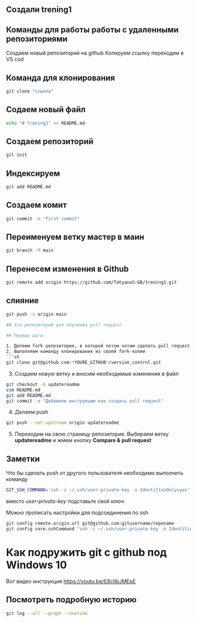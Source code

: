 ﻿## Создали trening1
 
## Команды для работы работы с удаленными репозиториями
Создаем новый репозиторий на github
Копируем ссылку 
переходим в VS cod
## Команда для клонирования 
``` sh
git clone "ссылка"
```

## Содаем новый файл
``` sh
echo "# trening1" >> README.md
```
 ## Создаем репозиторий
``` sh
git init
```
## Индексируем
``` sh
git add README.md
```
## Создаем комит
``` sh
git commit -m "first commit"
```
## Переименуем ветку мастер в маин
``` sh
git branch -M main
```
## Перенесем изменения в Github
``` sh
git remote add origin https://github.com/TatyanaS-GB/trening1.git
```
## слияние
``` sh
git push -u origin main

## Это репозиторий для обучения pull request

## Первые шаги

1. Делаем fork репозитория, в которой потом хотим сделать pull request. Ищем кнопку Fork на странице репозитория <https://git@github.com:gulden-geekbrains/version_control.git>
2. Выполняем команду клонирования из своей fork-копии
```sh
git clone git@github.com:*YOURE_GITHUB*/version_control.git
```
3. Создаем новую ветку и вносим необходимые изменения в файл
```sh
git checkout -b updatereadme
vim README.md
git add README.md
git commit -m "Добавили инструкцию как создать pull request"
```
4. Делаем push  
```sh
git push --set-upstream origin updatereadme
```
5. Переходим на свою страницу репозитория. Выбираем ветку **updatereadme** и жмем кнопку **Compare & pull request**

## Заметки

Что бы сделать push от другого пользователя необходимо выполнить команду
```sh
GIT_SSH_COMMAND='ssh -i ~/.ssh/user-private-key -o IdentitiesOnly=yes' git push git@github.com:gulden-geekbrains/version_control.git
```

вместо *user-private-key* подставьте свой ключ

Можно прописать настройки для подсоединения по ssh
```sh
git config remote.origin.url git@github.com:gitusername/reponame
git config core.sshCommand "ssh -i ~/.ssh/user-private-key -o IdentitiesOnly=yes"
```
# Как подружить git с github под Windows 10

Вот видео инструкция https://youtu.be/E8cIjbJMEpE

##  Посмотреть подробную историю
``` sh
git log --all --graph --oneline
```



